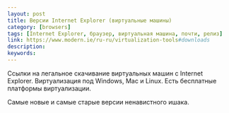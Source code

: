 ```yaml
---
layout: post
title: Версии Internet Explorer (виртуальные машины)
category: [browsers]
tags: [Internet Explorer, браузер, виртуальная машина, почти, релиз]
link: https://www.modern.ie/ru-ru/virtualization-tools#downloads
description:
keywords:
---
```


<p>Ссылки на легальное скачивание виртуальных машин с Internet Explorer. Виртуализация под Windows, Mac и Linux. Есть бесплатные платформы виртуализации.</p>
<p>Самые новые и самые старые версии ненавистного ишака.</p>
